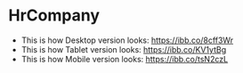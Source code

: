 # HrCompany

- This is how Desktop version looks: https://ibb.co/8cff3Wr
- This is how Tablet version looks: https://ibb.co/KV1ytBg
- This is how Mobile version looks: https://ibb.co/tsN2czL
